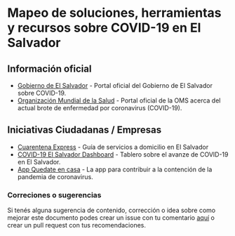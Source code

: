 # Mapeo de soluciones, herramientas y recursos sobre COVID-19 en El Salvador

## Información oficial

* [Gobierno de El Salvador](https://covid19.gob.sv/) - Portal oficial del Gobierno de El Salvador sobre COVID-19.
* [Organización Mundial de la Salud](https://www.who.int/es/emergencies/diseases/novel-coronavirus-2019) - Portal oficial de la OMS acerca del actual brote de enfermedad por coronavirus (COVID-19).

## Iniciativas Ciudadanas / Empresas

* [Cuarentena Express](https://cuarentena.express/) - Guía de servicios a domicilio en El Salvador
* [COVID-19 El Salvador Dashboard](https://www.elsalvadorcovid19.com/) - Tablero sobre el avanze de COVID-19 en El Salvador.
* [App Quedate en casa](https://slashmobility.com/quedateencasa/) - La app para contribuir a la contención de la pandemia de coronavirus.

### Correciones o sugerencias

Si tenés alguna sugerencia de contenido, corrección o idea sobre como mejorar este documento podes crear un issue con tu comentario [aquí](https://github.com/horchatajs/recursos/issues/new) o crear un pull request con tus recomendaciones.
